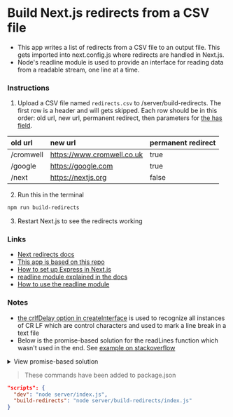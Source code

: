 # Build Next.js redirects from a CSV file

- This app writes a list of redirects from a CSV file to an output file. This gets imported into next.config.js where redirects are handled in Next.js.
- Node's readline module is used to provide an interface for reading data from a readable stream, one line at a time.

### Instructions
1. Upload a CSV file named `redirects.csv` to /server/build-redirects. The first row is a header and will gets skipped. Each row should be in this order: old url, new url, permanent redirect, then parameters for [the has field](https://nextjs.org/docs/api-reference/next.config.js/redirects#header-cookie-and-query-matching).

| old url   | new url                    | permanent redirect |
|:----------|:---------------------------|:-------------------|
| /cromwell | https://www.cromwell.co.uk | true               | 
| /google   | https://google.com         | true               |  
| /next     | https://nextjs.org         | false              |  

2. Run this in the terminal
```bash
npm run build-redirects
```
3. Restart Next.js to see the redirects working

### Links  
- [Next redirects docs](https://nextjs.org/docs/api-reference/next.config.js/redirects)
- [This app is based on this repo](https://github.com/kaimanaagency/pixels-next-redirects)
- [How to set up Express in Next.js](https://www.youtube.com/watch?v=kmrJkrW-ha0&ab_channel=skell)
- [readline module explained in the docs](https://nodejs.org/api/readline.html#readline)
- [How to use the readline module](https://gist.github.com/initlove/2478016)

### Notes
- [the crlfDelay option in createInterface](https://nodejs.org/api/readline.html#example-read-file-stream-line-by-line) is used to recognize all instances of CR LF which are control characters and used to mark a line break in a text file
- Below is the promise-based solution for the readLines function which wasn't used in the end. See [example on stackoverflow](https://stackoverflow.com/questions/69811324/how-can-i-make-a-readline-await-async-promise)

<details>
  <summary>View promise-based solution</summary>
  
```js
const readLines = async (file) => {
  const result = []
  const lineReader = rcreateInterface({
    input: createReadStream(file),
    crlfDelay: Infinity,
  });
  const promises = [];
  for await (const line of lineReader) {
    const parts = line.split(',');
    const promise = new Promise((resolve, reject) => {
      resolve(parts);
    });
    promises.push(promise);
  }
  return await Promise.all(promises);
}
```

</details>

> These commands have been added to package.json

```json
"scripts": {
  "dev": "node server/index.js",
  "build-redirects": "node server/build-redirects/index.js"
}
```